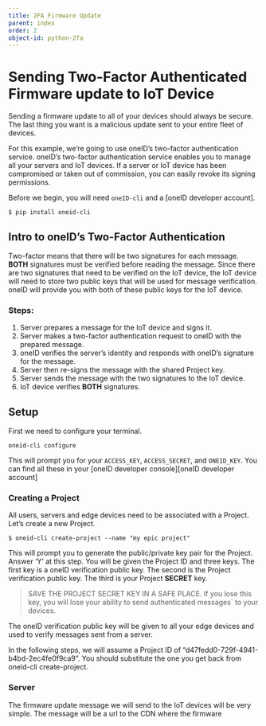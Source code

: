 ```yaml
---
title: 2FA Firmware Update
parent: index
order: 2
object-id: python-2fa
---
```


Sending Two-Factor Authenticated Firmware update to IoT Device
==============================================================

Sending a firmware update to all of your devices should always be
secure. The last thing you want is a malicious update sent to your
entire fleet of devices.

For this example, we’re going to use oneID’s two-factor authentication
service. oneID’s two-factor authentication service enables you to manage
all your servers and IoT devices. If a server or IoT device has been
compromised or taken out of commission, you can easily revoke its
signing permissions.

Before we begin, you will need `oneID-cli` and a [oneID developer
account].

    $ pip install oneid-cli

Intro to oneID’s Two-Factor Authentication
------------------------------------------

Two-factor means that there will be two signatures for each message.
**BOTH** signatures must be verified before reading the message. Since
there are two signatures that need to be verified on the IoT device, the
IoT device will need to store two public keys that will be used for
message verification. oneID will provide you with both of these public
keys for the IoT device.

### Steps:

1.  Server prepares a message for the IoT device and signs it.
2.  Server makes a two-factor authentication request to oneID with the
    prepared message.
3.  oneID verifies the server’s identity and responds with oneID’s
    signature for the message.
4.  Server then re-signs the message with the shared Project key.
5.  Server sends the message with the two signatures to the IoT device.
6.  IoT device verifies **BOTH** signatures.

Setup
-----

First we need to configure your terminal.

    oneid-cli configure

This will prompt you for your `ACCESS_KEY`, `ACCESS_SECRET`, and
`ONEID_KEY`. You can find all these in your [oneID developer
console][oneID developer account]

### Creating a Project

All users, servers and edge devices need to be associated with a
Project. Let’s create a new Project.

    $ oneid-cli create-project --name "my epic project"

This will prompt you to generate the public/private key pair for the
Project. Answer ‘Y’ at this step. You will be given the Project ID and
three keys. The first key is a oneID verification public key. The second
is the Project verification public key. The third is your Project
**SECRET** key.

> SAVE THE PROJECT SECRET KEY IN A SAFE PLACE. If you lose this key, you
> will lose your ability to send authenticated messages\` to your
> devices.

The oneID verification public key will be given to all your edge devices
and used to verify messages sent from a server.

In the following steps, we will assume a Project ID of
“d47fedd0-729f-4941-b4bd-2ec4fe0f9ca9”. You should substitute the one
you get back from oneid-cli create-project.

### Server

The firmware update message we will send to the IoT devices will be very
simple. The message will be a url to the CDN where the firmware
